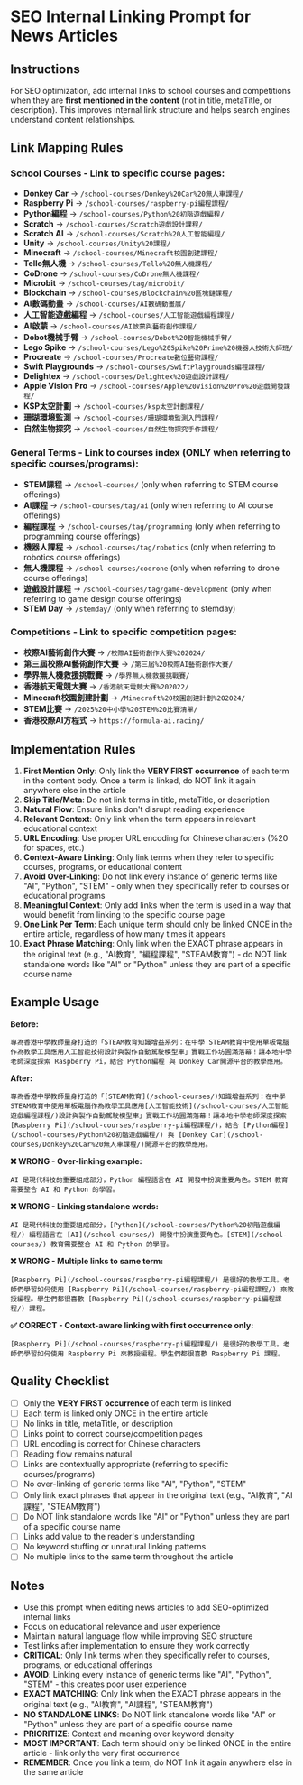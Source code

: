 # SEO Internal Linking Prompt for News Articles

## Instructions
For SEO optimization, add internal links to school courses and competitions when they are **first mentioned in the content** (not in title, metaTitle, or description). This improves internal link structure and helps search engines understand content relationships.

## Link Mapping Rules

### School Courses - Link to specific course pages:
- **Donkey Car** → `/school-courses/Donkey%20Car%20無人車課程/`
- **Raspberry Pi** → `/school-courses/raspberry-pi編程課程/`
- **Python編程** → `/school-courses/Python%20初階遊戲編程/`
- **Scratch** → `/school-courses/Scratch遊戲設計課程/`
- **Scratch AI** → `/school-courses/Scratch%20人工智能編程/`
- **Unity** → `/school-courses/Unity%20課程/`
- **Minecraft** → `/school-courses/Minecraft校園創建課程/`
- **Tello無人機** → `/school-courses/Tello%20無人機課程/`
- **CoDrone** → `/school-courses/CoDrone無人機課程/`
- **Microbit** → `/school-courses/tag/microbit/`
- **Blockchain** → `/school-courses/Blockchain%20區塊鏈課程/`
- **AI數碼動畫** → `/school-courses/AI數碼動畫展/`
- **人工智能遊戲編程** → `/school-courses/人工智能遊戲編程課程/`
- **AI啟蒙** → `/school-courses/AI啟蒙與藝術創作課程/`
- **Dobot機械手臂** → `/school-courses/Dobot%20智能機械手臂/`
- **Lego Spike** → `/school-courses/Lego%20Spike%20Prime%20機器人技術大師班/`
- **Procreate** → `/school-courses/Procreate數位藝術課程/`
- **Swift Playgrounds** → `/school-courses/SwiftPlaygrounds編程課程/`
- **Delightex** → `/school-courses/Delightex%20遊戲設計課程/`
- **Apple Vision Pro** → `/school-courses/Apple%20Vision%20Pro%20遊戲開發課程/`
- **KSP太空計劃** → `/school-courses/ksp太空計劃課程/`
- **珊瑚環境監測** → `/school-courses/珊瑚環境監測入門課程/`
- **自然生物探究** → `/school-courses/自然生物探究手作課程/`

### General Terms - Link to courses index (ONLY when referring to specific courses/programs):
- **STEM課程** → `/school-courses/` (only when referring to STEM course offerings)
- **AI課程** → `/school-courses/tag/ai` (only when referring to AI course offerings)
- **編程課程** → `/school-courses/tag/programming` (only when referring to programming course offerings)
- **機器人課程** → `/school-courses/tag/robotics` (only when referring to robotics course offerings)
- **無人機課程** → `/school-courses/codrone` (only when referring to drone course offerings)
- **遊戲設計課程** → `/school-courses/tag/game-development` (only when referring to game design course offerings)
- **STEM Day** → `/stemday/` (only when referring to stemday)

### Competitions - Link to specific competition pages:
- **校際AI藝術創作大賽** → `/校際AI藝術創作大賽%202024/`
- **第三屆校際AI藝術創作大賽** → `/第三屆%20校際AI藝術創作大賽/`
- **學界無人機救援挑戰賽** → `/學界無人機救援挑戰賽/`
- **香港航天電競大賽** → `/香港航天電競大賽%202022/`
- **Minecraft校園創建計劃** → `/Minecraft%20校園創建計劃%202024/`
- **STEM比賽** → `/2025%20中小學%20STEM%20比賽清單/`
- **香港校際AI方程式** → `https://formula-ai.racing/`

## Implementation Rules

1. **First Mention Only**: Only link the **VERY FIRST occurrence** of each term in the content body. Once a term is linked, do NOT link it again anywhere else in the article
2. **Skip Title/Meta**: Do not link terms in title, metaTitle, or description
3. **Natural Flow**: Ensure links don't disrupt reading experience
4. **Relevant Context**: Only link when the term appears in relevant educational context
5. **URL Encoding**: Use proper URL encoding for Chinese characters (%20 for spaces, etc.)
6. **Context-Aware Linking**: Only link terms when they refer to specific courses, programs, or educational content
7. **Avoid Over-Linking**: Do not link every instance of generic terms like "AI", "Python", "STEM" - only when they specifically refer to courses or educational programs
8. **Meaningful Context**: Only add links when the term is used in a way that would benefit from linking to the specific course page
9. **One Link Per Term**: Each unique term should only be linked ONCE in the entire article, regardless of how many times it appears
10. **Exact Phrase Matching**: Only link when the EXACT phrase appears in the original text (e.g., "AI教育", "編程課程", "STEAM教育") - do NOT link standalone words like "AI" or "Python" unless they are part of a specific course name

## Example Usage

**Before:**
```
專為香港中學教師量身打造的「STEAM教育知識增益系列：在中學 STEAM教育中使用單板電腦作為教學工具應用人工智能技術設計與製作自動駕駛模型車」實戰工作坊圓滿落幕！讓本地中學老師深度探索 Raspberry Pi，結合 Python編程 與 Donkey Car開源平台的教學應用。
```

**After:**
```
專為香港中學教師量身打造的「[STEAM教育](/school-courses/)知識增益系列：在中學 STEAM教育中使用單板電腦作為教學工具應用[人工智能技術](/school-courses/人工智能遊戲編程課程/)設計與製作自動駕駛模型車」實戰工作坊圓滿落幕！讓本地中學老師深度探索 [Raspberry Pi](/school-courses/raspberry-pi編程課程/)，結合 [Python編程](/school-courses/Python%20初階遊戲編程/) 與 [Donkey Car](/school-courses/Donkey%20Car%20無人車課程/)開源平台的教學應用。
```

**❌ WRONG - Over-linking example:**
```
AI 是現代科技的重要組成部分，Python 編程語言在 AI 開發中扮演重要角色。STEM 教育需要整合 AI 和 Python 的學習。
```

**❌ WRONG - Linking standalone words:**
```
AI 是現代科技的重要組成部分，[Python](/school-courses/Python%20初階遊戲編程/) 編程語言在 [AI](/school-courses/) 開發中扮演重要角色。[STEM](/school-courses/) 教育需要整合 AI 和 Python 的學習。
```

**❌ WRONG - Multiple links to same term:**
```
[Raspberry Pi](/school-courses/raspberry-pi編程課程/) 是很好的教學工具。老師們學習如何使用 [Raspberry Pi](/school-courses/raspberry-pi編程課程/) 來教授編程。學生們都很喜歡 [Raspberry Pi](/school-courses/raspberry-pi編程課程/) 課程。
```

**✅ CORRECT - Context-aware linking with first occurrence only:**
```
[Raspberry Pi](/school-courses/raspberry-pi編程課程/) 是很好的教學工具。老師們學習如何使用 Raspberry Pi 來教授編程。學生們都很喜歡 Raspberry Pi 課程。
```

## Quality Checklist

- [ ] Only the **VERY FIRST occurrence** of each term is linked
- [ ] Each term is linked only ONCE in the entire article
- [ ] No links in title, metaTitle, or description
- [ ] Links point to correct course/competition pages
- [ ] URL encoding is correct for Chinese characters
- [ ] Reading flow remains natural
- [ ] Links are contextually appropriate (referring to specific courses/programs)
- [ ] No over-linking of generic terms like "AI", "Python", "STEM"
- [ ] Only link exact phrases that appear in the original text (e.g., "AI教育", "AI課程", "STEAM教育")
- [ ] Do NOT link standalone words like "AI" or "Python" unless they are part of a specific course name
- [ ] Links add value to the reader's understanding
- [ ] No keyword stuffing or unnatural linking patterns
- [ ] No multiple links to the same term throughout the article

## Notes

- Use this prompt when editing news articles to add SEO-optimized internal links
- Focus on educational relevance and user experience
- Maintain natural language flow while improving SEO structure
- Test links after implementation to ensure they work correctly
- **CRITICAL**: Only link terms when they specifically refer to courses, programs, or educational offerings
- **AVOID**: Linking every instance of generic terms like "AI", "Python", "STEM" - this creates poor user experience
- **EXACT MATCHING**: Only link when the EXACT phrase appears in the original text (e.g., "AI教育", "AI課程", "STEAM教育")
- **NO STANDALONE LINKS**: Do NOT link standalone words like "AI" or "Python" unless they are part of a specific course name
- **PRIORITIZE**: Context and meaning over keyword density
- **MOST IMPORTANT**: Each term should only be linked ONCE in the entire article - link only the very first occurrence
- **REMEMBER**: Once you link a term, do NOT link it again anywhere else in the same article
